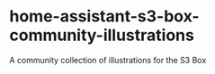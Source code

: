 # home-assistant-s3-box-community-illustrations
A community collection of illustrations for the S3 Box
